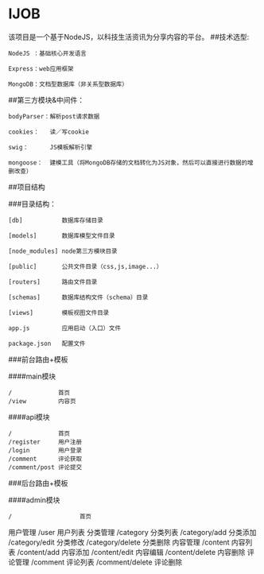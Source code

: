 # IJOB
该项目是一个基于NodeJS，以科技生活资讯为分享内容的平台。
##技术选型:

    NodeJS ：基础核心开发语言

    Express：web应用框架

    MongoDB：文档型数据库（非关系型数据库）

##第三方模块&中间件：

    bodyParser：解析post请求数据

    cookies：   读／写cookie

    swig：      JS模板解析引擎

    mongoose：  建模工具（将MongoDB存储的文档转化为JS对象，然后可以直接进行数据的增删改查）


##项目结构

###目录结构：

    [db]           数据库存储目录

    [models]       数据库模型文件目录

    [node_modules] node第三方模块目录

    [public]       公共文件目录（css,js,image...）

    [routers]      路由文件目录

    [schemas]      数据库结构文件（schema）目录

    [views]        模板视图文件目录

    app.js         应用启动（入口）文件

    package.json   配置文件


###前台路由+模板

####main模块

    /             首页
    /view         内容页

####api模块

    /             首页
    /register     用户注册
    /login        用户登录
    /comment      评论获取
    /comment/post 评论提交


###后台路由+模板

####admin模块

    /                   首页
  用户管理
    /user               用户列表
  分类管理
    /category           分类列表
    /category/add       分类添加
    /category/edit      分类修改
    /category/delete    分类删除
  内容管理
    /content            内容列表
    /content/add        内容添加
    /content/edit       内容编辑
    /content/delete     内容删除
  评论管理
    /comment            评论列表
    /comment/delete     评论删除

